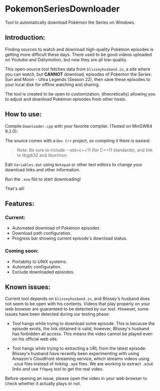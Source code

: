 # PokemonSeriesDownloader

Tool to automatically download Pokémon the Series on Windows.

## Introduction:

Finding sources to watch and download high-quality Pokémon episodes is getting more difficult these days. There used to be good videos uploaded on Youtube and Dailymotion, but now they are all low-quality.

This open-source tool fetches data from `blisseyhusband.in`, a site where you can watch, but **CANNOT** download, episodes of Pokemon the Series: Sun and Moon - Ultra Legends (Season 22), then save these episodes to your local disk for offline watching and sharing.

The tool is created to be open to customization, (theoretically) allowing you to adjust and download Pokémon episodes from other hosts.

## How to use:

Compile `Downloader.cpp` with your favorite compiler. (Tested on MinGW64 9.2.0).

The source comes with a `Dev C++` project, so compiling it there is easiest.

> Note: Be sure to include --std=c++11 (for C++11 standards), and link to libgdi32 and liburlmon.

Edit `Variables.dat` using `Notepad` or other text editors to change your download links and other information.

Run the `.exe` file to start downloading!

That's all!

## Features:

### Current:

- Automated download of Pokémon episodes.
- Download path configuration.
- Progress bar showing current episode's download status.

### Coming soon:

- Portablity to UNIX systems.
- Automatic configuration.
- Exclude downloaded episodes.

## Known issues:

Current tool depends on `blisseyhusband.in`, and Blissey's husband does not seem to be open with his contents. Videos that play properly on your web browser are guaranteed to be detected by our tool. However, some issues have been detected during our testing phase:

- Tool hangs while trying to download some episode: This is because the episode exists, the link obtained is valid, however, Blissey's husband has forbidden all access. This means the video cannot be played even on his official web site.

- Tool hangs while trying to extracting a URL from the latest episode: Blissey's husband have recently been experimenting with using Amazon's Cloudfront streaming service, which streams videos using `.m3u8` files instead of linking `.mp4` files. We are working to extract `.m3u8` links and use `ffmpeg` tool to get the real video.

Before opening an issue, please open the video in your web browser to check whether it actually plays or not.